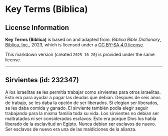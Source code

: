 # Key Terms (Biblica)

## License Information

**Key Terms (Biblica)** is based on and adapted from: _Biblica Bible Dictionary_, [Biblica, Inc.](https://www.biblica.com/), 2023, which is licensed under a [CC BY-SA 4.0 license](https://creativecommons.org/licenses/by-sa/4.0/legalcode.en).

This markdown version (created `2025-10-20`) is provided under the same license.



--------------------------------

## Sirvientes (id: 232347)

A los israelitas se les permitía trabajar como sirvientes para otros israelitas. Esto era para ayudar a pagar las deudas que debían. Después de seis años de trabajo, se les daba la opción de ser liberados. Si elegían ser liberados, se les daba comida y ganado. El sirviente también podía elegir seguir trabajando para la misma familia toda su vida. Los sirvientes no debían ser maltratados ni ser considerados esclavos. Esto era porque Dios los había liberado de la esclavitud en Egipto. Nunca debían ser esclavos de nuevo. Ser esclavos de nuevo era una de las maldiciones de la alianza.


